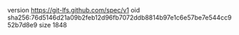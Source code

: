 version https://git-lfs.github.com/spec/v1
oid sha256:76d5146d21a09b2feb12d96fb7072ddb8814b97e1c6e57be7e544cc952b7d8e9
size 1848
